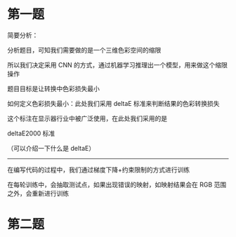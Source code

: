 # 第一题



简要分析：

分析题目，可知我们需要做的是一个三维色彩空间的缩限

所以我们决定采用 CNN 的方式，通过机器学习推理出一个模型，用来做这个缩限操作



题目目标是让转换中色彩损失最小

如何定义色彩损失最小：此处我们采用 deltaE 标准来判断结果的色彩转换损失

这个标注在显示器行业中被广泛使用，在此处我们采用的是

deltaE2000 标准

（可以介绍一下什么是 deltaE）





------

在编写代码的过程中，我们通过梯度下降+约束限制的方式进行训练

在每轮训练中，会抽取测试点，如果出现错误的映射，如映射结果会在 RGB 范围之外，会重新进行训练











# 第二题



